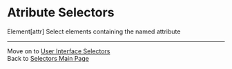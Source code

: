 # Atribute Selectors
  
Element[attr]
Select elements containing the named attribute



___
Move on to [User Interface Selectors](03-user-interface-selectors)  
Back to [Selectors Main Page](00-selectors)